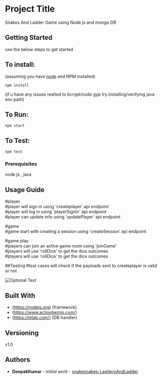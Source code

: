 # Project Title

Snakes And Ladder Game using Node js and mongo DB  

## Getting Started

use the below steps to get started

## To install:

(assuming you have [node](http://nodejs.org/) and NPM installed)

`npm install`

(if u have any issues realted to bcrypt/node gyp try installing/verifying java env path)

## To Run:

`npm start`

## To Test:

`npm test`

### Prerequisites

node js , java

## Usage Guide

#player<br />
#player will sign in using 'createplayer' api endpoint<br />
#player will log in using 'playerSignIn' api endpoint<br />
#player can update info using 'updatePlayer' api endpoint<br />

#game<br />
#game start with creating a session using 'createSession' api endpoint<br />

#game play<br />
#players can join an active game room using 'joinGame'<br />
#players will use 'rollDice' to get the dice outcomes<br />
#players will use 'rollDice' to get the dice outcomes<br />

##Testing
#test cases will check if the payloads sent to createplayer is valid or not

![Optional Text](../master/public/architecture.png)

## Built With

- (https://nodejs.org) (framework)
- (https://www.actionherojs.com/)
- (https://mlab.com/) (DB handler)

## Versioning

v1.0

## Authors

- **DeepakKumar** - _Initial work_ - [snakesnakes-LaddersAndLadder](https://github.com/deepakkumar98355/snakes-Ladder)
